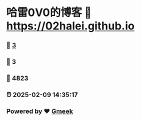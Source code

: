 # 哈雷0V0的博客 :link: https://02halei.github.io 
### :page_facing_up: [3](https://02halei.github.io/tag.html) 
### :speech_balloon: 3 
### :hibiscus: 4823 
### :alarm_clock: 2025-02-09 14:35:17 
### Powered by :heart: [Gmeek](https://github.com/Meekdai/Gmeek)
